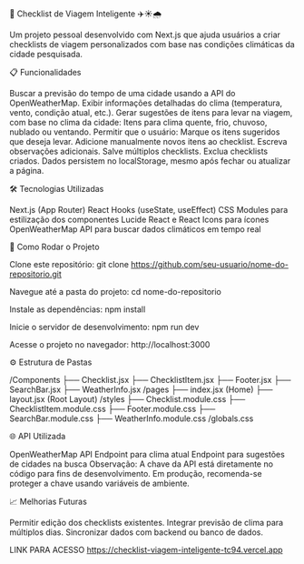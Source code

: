 🧳 Checklist de Viagem Inteligente ✈️☀️🌧️

Um projeto pessoal desenvolvido com Next.js que ajuda usuários a criar checklists de viagem personalizados com base nas condições climáticas da cidade pesquisada.


📋 Funcionalidades

Buscar a previsão do tempo de uma cidade usando a API do OpenWeatherMap.
Exibir informações detalhadas do clima (temperatura, vento, condição atual, etc.).
Gerar sugestões de itens para levar na viagem, com base no clima da cidade:
Itens para clima quente, frio, chuvoso, nublado ou ventando.
Permitir que o usuário:
Marque os itens sugeridos que deseja levar.
Adicione manualmente novos itens ao checklist.
Escreva observações adicionais.
Salve múltiplos checklists.
Exclua checklists criados.
Dados persistem no localStorage, mesmo após fechar ou atualizar a página.


🛠️ Tecnologias Utilizadas

Next.js (App Router)
React Hooks (useState, useEffect)
CSS Modules para estilização dos componentes
Lucide React e React Icons para ícones
OpenWeatherMap API para buscar dados climáticos em tempo real


🚀 Como Rodar o Projeto

Clone este repositório:
git clone https://github.com/seu-usuario/nome-do-repositorio.git

Navegue até a pasta do projeto:
cd nome-do-repositorio

Instale as dependências:
npm install

Inicie o servidor de desenvolvimento:
npm run dev

Acesse o projeto no navegador:
http://localhost:3000


⚙️ Estrutura de Pastas

/Components
  ├── Checklist.jsx
  ├── ChecklistItem.jsx
  ├── Footer.jsx
  ├── SearchBar.jsx
  ├── WeatherInfo.jsx
/pages
  ├── index.jsx (Home)
  ├── layout.jsx (Root Layout)
/styles
  ├── Checklist.module.css
  ├── ChecklistItem.module.css
  ├── Footer.module.css
  ├── SearchBar.module.css
  ├── WeatherInfo.module.css
/globals.css


🌐 API Utilizada

OpenWeatherMap API
Endpoint para clima atual
Endpoint para sugestões de cidades na busca
Observação: A chave da API está diretamente no código para fins de desenvolvimento. Em produção, recomenda-se proteger a chave usando variáveis de ambiente.


📈 Melhorias Futuras

Permitir edição dos checklists existentes.
Integrar previsão de clima para múltiplos dias.
Sincronizar dados com backend ou banco de dados.


LINK PARA ACESSO 
https://checklist-viagem-inteligente-tc94.vercel.app
